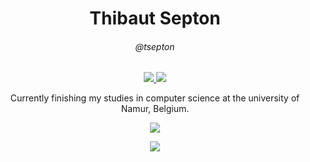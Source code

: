 <h1 align="center">Thibaut Septon</h1>
<h6 align="center">@tsepton</h6>

<p align="center" > 
  <a href="mailto:tsepton@gmail.com">
    <img src="https://img.shields.io/badge/-Gmail-d14836?style=flat-square&logo=Gmail&logoColor=white&link=mailto:tsepton@gmail.com" />
  </a>
  <a href="https://www.linkedin.com/in/thibaut-septon-b425041a2/">
    <img src="https://img.shields.io/badge/-LinkedIn-blue?style=flat-square&logo=Linkedin&logoColor=white&link=https://www.linkedin.com/in/thibaut-septon-b425041a2/" />
  </a>
  <p align="center">
    Currently finishing my studies in computer science at the university of Namur, Belgium. 
  </p>
</p>

<p align="center">
  <a href="https://github.com/tsepton">
    <img src="https://github-readme-stats.vercel.app/api?username=tsepton&show_icons=true&hide=prs&count_private=true&theme=radical" />
  </a>
</p>

<p align="center" > 
  <a href="https://github.com/tsepton">
    <img src="https://github-readme-stats.vercel.app/api/top-langs/?username=tsepton&count_private=true&theme=radical&layout=compact&hide=Jupyter Notebook,batchfile" />
  </a>
</p>
